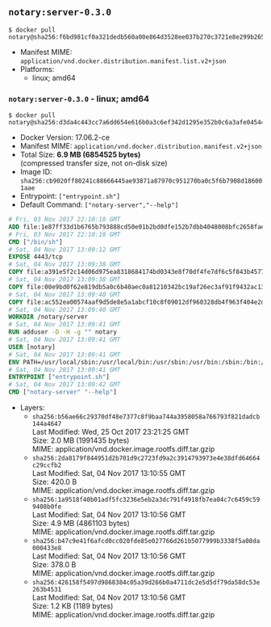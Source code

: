## `notary:server-0.3.0`

```console
$ docker pull notary@sha256:f6bd981cf0a321dedb560a00e864d3528ee037b270c3721e8e299b2659dec7ba
```

-	Manifest MIME: `application/vnd.docker.distribution.manifest.list.v2+json`
-	Platforms:
	-	linux; amd64

### `notary:server-0.3.0` - linux; amd64

```console
$ docker pull notary@sha256:d3da4c443cc7a6dd654e616b0a3c6ef342d1295e352b0c6a3afe04544cecef68
```

-	Docker Version: 17.06.2-ce
-	Manifest MIME: `application/vnd.docker.distribution.manifest.v2+json`
-	Total Size: **6.9 MB (6854525 bytes)**  
	(compressed transfer size, not on-disk size)
-	Image ID: `sha256:cb9020ff80241c88666445ae93871a87970c951270ba0c5f6b7908d186001aae`
-	Entrypoint: `["entrypoint.sh"]`
-	Default Command: `["notary-server","--help"]`

```dockerfile
# Fri, 03 Nov 2017 22:10:18 GMT
ADD file:1e87ff33d1b6765b793888cd50e01b2bd0dfe152b7dbb4048008bfc2658faea7 in / 
# Fri, 03 Nov 2017 22:10:18 GMT
CMD ["/bin/sh"]
# Sat, 04 Nov 2017 13:09:12 GMT
EXPOSE 4443/tcp
# Sat, 04 Nov 2017 13:09:38 GMT
COPY file:a391e5f2c14d06d975ea8318684174bd0343e8f70df4fe7df6c5f843b4577f75 in /notary/server/ 
# Sat, 04 Nov 2017 13:09:38 GMT
COPY file:00e9bd0f62e819db5a0c6b40aec0a81210342bc19af26ec3af91f9432ac13587 in /notary/server/ 
# Sat, 04 Nov 2017 13:09:40 GMT
COPY file:ac552ea00574aaf9d5de8e5a1abcf10c8f09012df960328db4f963f404e2d409 in /notary/server/ 
# Sat, 04 Nov 2017 13:09:40 GMT
WORKDIR /notary/server
# Sat, 04 Nov 2017 13:09:41 GMT
RUN adduser -D -H -g "" notary
# Sat, 04 Nov 2017 13:09:41 GMT
USER [notary]
# Sat, 04 Nov 2017 13:09:41 GMT
ENV PATH=/usr/local/sbin:/usr/local/bin:/usr/sbin:/usr/bin:/sbin:/bin:/notary/server
# Sat, 04 Nov 2017 13:09:41 GMT
ENTRYPOINT ["entrypoint.sh"]
# Sat, 04 Nov 2017 13:09:42 GMT
CMD ["notary-server" "--help"]
```

-	Layers:
	-	`sha256:b56ae66c29370df48e7377c8f9baa744a3958058a766793f821dadcb144a4647`  
		Last Modified: Wed, 25 Oct 2017 23:21:25 GMT  
		Size: 2.0 MB (1991435 bytes)  
		MIME: application/vnd.docker.image.rootfs.diff.tar.gzip
	-	`sha256:2da8179f844951d2b701d9c2723fd9a2c3914793973e4e38dfd64664c29ccfb2`  
		Last Modified: Sat, 04 Nov 2017 13:10:55 GMT  
		Size: 420.0 B  
		MIME: application/vnd.docker.image.rootfs.diff.tar.gzip
	-	`sha256:1a9518f40b01adf5fc3236e5eb2a3dc791f4918fb7ea04c7c6459c599408b0fe`  
		Last Modified: Sat, 04 Nov 2017 13:10:56 GMT  
		Size: 4.9 MB (4861103 bytes)  
		MIME: application/vnd.docker.image.rootfs.diff.tar.gzip
	-	`sha256:b47c9e41f6afcd0cc020fde85e027766d261b5077999b3338f5a08da000433e8`  
		Last Modified: Sat, 04 Nov 2017 13:10:56 GMT  
		Size: 378.0 B  
		MIME: application/vnd.docker.image.rootfs.diff.tar.gzip
	-	`sha256:426158f5497d9868384c05a39d266b0a4711dc2e5d5df79da58dc53e263b4531`  
		Last Modified: Sat, 04 Nov 2017 13:10:56 GMT  
		Size: 1.2 KB (1189 bytes)  
		MIME: application/vnd.docker.image.rootfs.diff.tar.gzip
